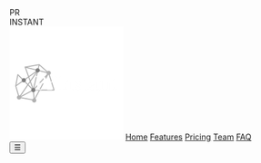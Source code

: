 <!DOCTYPE html>

<!--All CSS3 and JavaScript-->

<link rel="stylesheet" type="text/CSS" href="style.css">
<script src="app.js"></script>
<script src="https://cdnjs.cloudflare.com/ajax/libs/jquery/3.1.1/jquery.min.js"></script>


<title>
    PrInstant
</title>

<body onload="display()">

<!--PRELOADER SECTION-->
<div id="preloader">
    <div id="top-bar"></div>
    <div id="left-bar"></div>
    <div id="right-bar"></div>
    <div id="bottom-bar-left"></div>
    <div id="bottom-bar-right"></div>
    <div id="prinstant-white">PR</div>
    <div id="prinstant-red">INSTANT</div>
</div>


  <!--SIDEBAR SECTION-->
  <div class="side-menu" id="sidebar">
    <img src="images/Logo.png" alt="PrInstant" id="logo">
    <a href="#home" class="active, scroll">Home</a>
    <a href="#features" class="scroll">Features</a>
    <a href="#pricing" class="scroll">Pricing</a>
    <a href="#team" class="scroll">Team</a>
    <a href="#faq" class="scroll">FAQ</a>
  </div>

  <div id="toggle">
    <button id="open-button" class="open-button" onclick="toggle_menu()">&#9776;</button>
  </div>


<div id="page" style="display: none;">

  <!--HOMEPAGE SECTION-->
  <div class="section" id="home">
    <h1 id="prinstant-white">PR</h1>
    <h1 id="prinstant-red">INSTANT</h1>
    <h2>1234 OTTAWA STREET · OTTAWA, ON A1B 2C3 · (123) 456-7890 · PRINSTANT@GMAIL.COM<h2>
    <a href="https://github.com/9-10-21/9-10-21_Info">GitHub</a>
    <a href="https://twitter.com/Andy13624945">Twitter</a>
    <a href="#">Facebook</a>
    <br>
    <button id="goto-button">FEATURES</button>
  </div>


  <!--FEATURES SECTION-->
  <div class="section" id="features">
    <h1>Features</h1>
    <h2>Product</h2>
    <p>
      is a non-traditional, modular 3D printer that aims to be more time-efficient and effective than the traditional 3D printers. It uses multiple nozzles and a freely-moving printing head to simultaneously print multiple layers of an object.
    </p>
    <h2>Components</h2>
    <p>
    The PrInstant comes in 3 parts: the printing head, the connecting tube and the material resevoir. The printing head has multiple nozzles that are activated dependent on if it is viable to use more during a print. In addition, it is made of a very flexible mateiral able to able to simultaneously print on multiple elevations. The connecting tube is made of an elastic material allowing the printer head to move without restrictions. Finally, the material resevoir is made of a study material. All 3 parts are easily connected to one another through a simple plug-and-lock system.
    </p>
    <h2>How it works</h2>
    <p>
      Rather than stacking multiple 2D layers to creater a 3D object, a PrInstant machine prints multiple layers simultaneously. A PrInstant machine starts by creating a core for the object. After, the printing head goes around the core, printing multiple layers at a time. As a result, 3D printing times decrease by 10 fold.
    </p>
  </div>


  <!--PRICING SECTION-->
  <div class="section" id="pricing">
    <h1>Pricing</h1>
    <h2>PrInstant Mini</h2>
    <h2>PrInstant Original</h2>
    <h2>PrInstant Max</h2>
  </div>


  <!--TEAM SECTION-->
  <div class="section" id="team">
    <h1>Team</h1>
    <h2>ANDY UNG</h2>
    <h2>ZAIDANE EL HAOUARI</h2>
    <h2>JUGHURTA MENZOU</h2>
    <h2>PATRICK LORANGER</h2>
    <h2>MARCO VETHANAYAGAM</h2>
  </div>


  <!--FAQ SECTION-->
  <div class="section" id="faq">
    <h1>FAQ</h1>
    <h2>How does it work with Amazon?</h2>
    <p>
      Simply go to Amazon and find an item, below should say compatible with PrInstant. To checkout with the item with PrInstant, simply click payment options and click the option with PrInstant.
    </p>
    <h2>Does it Work with Other E-Tailors?</h2>
    <p>
      Most other e-tailors have not just yet. We are working in collaboration with them to support PrInstant. The ones that do Shopify, Amazon, E-Bay, Alibaba, Walmart, and Chapters.
    </p>
    <h2>What Payment Types does PrInstant Support?</h2>
    <p>
      We support Credit Card, Debit Card, PayPal, and Bitcon.
    </p>
    <h2>What if I Need to Change the Size of my Printer?</h2>
    <p>
      If the machine is not worn out, we will reimburse you for 80% of the value of the machine that can go towards the other printer you would like to exchange.
    </p>
  </div>

</div>

</body>